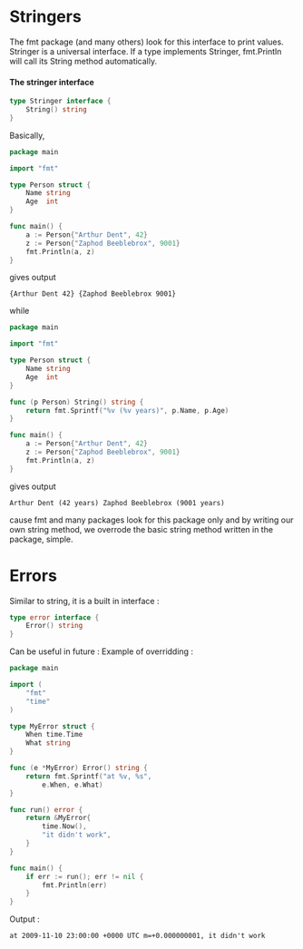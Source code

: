# Stringers
The fmt package (and many others) look for this interface to print values. Stringer is a universal interface. If a type implements Stringer, fmt.Println will call its String method automatically.

#### The stringer interface
```go
type Stringer interface {
    String() string
}
```

Basically,
```go
package main

import "fmt"

type Person struct {
	Name string
	Age  int
}

func main() {
	a := Person{"Arthur Dent", 42}
	z := Person{"Zaphod Beeblebrox", 9001}
	fmt.Println(a, z)
}
```
gives output 
```
{Arthur Dent 42} {Zaphod Beeblebrox 9001}
```
while 
```go
package main

import "fmt"

type Person struct {
	Name string
	Age  int
}

func (p Person) String() string {
	return fmt.Sprintf("%v (%v years)", p.Name, p.Age)
}

func main() {
	a := Person{"Arthur Dent", 42}
	z := Person{"Zaphod Beeblebrox", 9001}
	fmt.Println(a, z)
}
```
gives output
```
Arthur Dent (42 years) Zaphod Beeblebrox (9001 years)
```
cause fmt and many packages look for this package only and by writing our own string method, we overrode the basic string method written in the package, simple.

# Errors
Similar to string, it is a built in interface : 
```go
type error interface {
    Error() string
}
```
Can be useful in future :
Example of overridding :
```go
package main

import (
	"fmt"
	"time"
)

type MyError struct {
	When time.Time
	What string
}

func (e *MyError) Error() string {
	return fmt.Sprintf("at %v, %s",
		e.When, e.What)
}

func run() error {
	return &MyError{
		time.Now(),
		"it didn't work",
	}
}

func main() {
	if err := run(); err != nil {
		fmt.Println(err)
	}
}
```
Output :
```
at 2009-11-10 23:00:00 +0000 UTC m=+0.000000001, it didn't work
```
